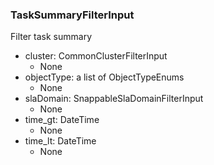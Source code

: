 ### TaskSummaryFilterInput
Filter task summary

- cluster: CommonClusterFilterInput
  - None
- objectType: a list of ObjectTypeEnums
  - None
- slaDomain: SnappableSlaDomainFilterInput
  - None
- time_gt: DateTime
  - None
- time_lt: DateTime
  - None
